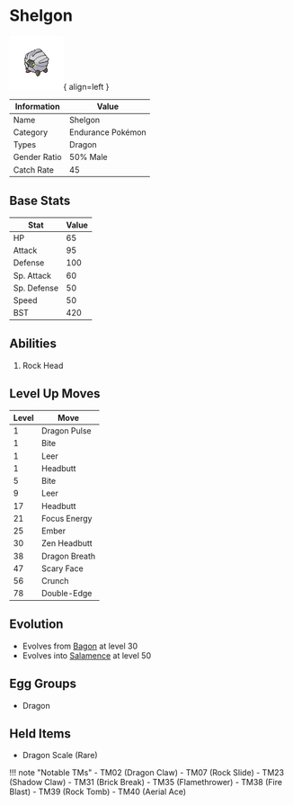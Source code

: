 # Shelgon

![Shelgon](../images/pokemon/372.png){ align=left }

| Information | Value |
|------------|--------|
| Name | Shelgon |
| Category | Endurance Pokémon |
| Types | Dragon |
| Gender Ratio | 50% Male |
| Catch Rate | 45 |

## Base Stats

| Stat | Value |
|------|-------|
| HP | 65 |
| Attack | 95 |
| Defense | 100 |
| Sp. Attack | 60 |
| Sp. Defense | 50 |
| Speed | 50 |
| BST | 420 |

## Abilities
1. Rock Head

## Level Up Moves
| Level | Move |
|-------|------|
| 1 | Dragon Pulse |
| 1 | Bite |
| 1 | Leer |
| 1 | Headbutt |
| 5 | Bite |
| 9 | Leer |
| 17 | Headbutt |
| 21 | Focus Energy |
| 25 | Ember |
| 30 | Zen Headbutt |
| 38 | Dragon Breath |
| 47 | Scary Face |
| 56 | Crunch |
| 78 | Double-Edge |

## Evolution
- Evolves from [Bagon](371-bagon.md) at level 30
- Evolves into [Salamence](373-salamence.md) at level 50

## Egg Groups
- Dragon

## Held Items
- Dragon Scale (Rare)

!!! note "Notable TMs"
    - TM02 (Dragon Claw)
    - TM07 (Rock Slide)
    - TM23 (Shadow Claw)
    - TM31 (Brick Break)
    - TM35 (Flamethrower)
    - TM38 (Fire Blast)
    - TM39 (Rock Tomb)
    - TM40 (Aerial Ace)
